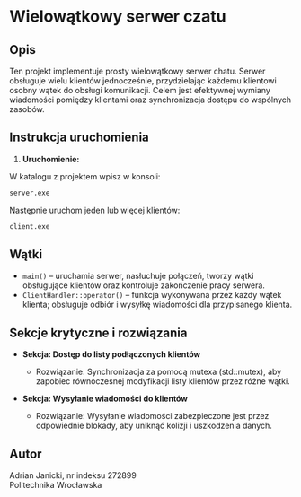 # Wielowątkowy serwer czatu

## Opis

Ten projekt implementuje prosty wielowątkowy serwer chatu. Serwer obsługuje wielu klientów jednocześnie, przydzielając każdemu klientowi osobny wątek do obsługi komunikacji. Celem jest efektywnej wymiany wiadomości pomiędzy klientami oraz synchronizacja dostępu do wspólnych zasobów.

## Instrukcja uruchomienia

1. **Uruchomienie:**

W katalogu z projektem wpisz w konsoli:
   ```bash
   server.exe
   ```
Następnie uruchom jeden lub więcej klientów:
   ```bash
   client.exe
   ```

## Wątki

- `main()` – uruchamia serwer, nasłuchuje połączeń, tworzy wątki obsługujące klientów oraz kontroluje zakończenie pracy serwera.
- `ClientHandler::operator()` – funkcja wykonywana przez każdy wątek klienta; obsługuje odbiór i wysyłkę wiadomości dla przypisanego klienta.

## Sekcje krytyczne i rozwiązania

- **Sekcja: Dostęp do listy podłączonych klientów**
  - Rozwiązanie: Synchronizacja za pomocą mutexa (std::mutex), aby zapobiec równoczesnej modyfikacji listy klientów przez różne wątki.
  
- **Sekcja: Wysyłanie wiadomości do klientów**
  - Rozwiązanie: Wysyłanie wiadomości zabezpieczone jest przez odpowiednie blokady, aby uniknąć kolizji i uszkodzenia danych.

## Autor
Adrian Janicki, nr indeksu 272899  
Politechnika Wrocławska
